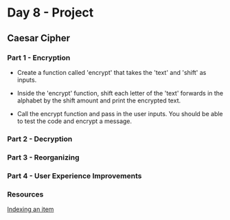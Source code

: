 # Day 8 - Project

## Caesar Cipher

### Part 1 - Encryption

- Create a function called 'encrypt' that takes the 'text' and 'shift' as inputs.

- Inside the 'encrypt' function, shift each letter of the 'text' forwards in the alphabet by the shift amount and print the encrypted text.

- Call the encrypt function and pass in the user inputs. You should be able to test the code and encrypt a message.

### Part 2 - Decryption

### Part 3 - Reorganizing

### Part 4 - User Experience Improvements

### Resources

[Indexing an item](https://stackoverflow.com/questions/176918/finding-the-index-of-an-item-in-a-list)
